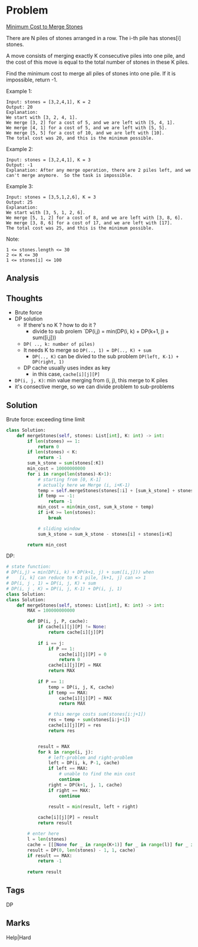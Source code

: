# Problem
[Minimum Cost to Merge Stones](https://leetcode.com/problems/minimum-cost-to-merge-stones)

There are N piles of stones arranged in a row.  The i-th pile has stones[i] stones.

A move consists of merging exactly K consecutive piles into one pile, and the cost of this move is equal to the total number of stones in these K piles.

Find the minimum cost to merge all piles of stones into one pile.  If it is impossible, return -1.

Example 1:
```
Input: stones = [3,2,4,1], K = 2
Output: 20
Explanation: 
We start with [3, 2, 4, 1].
We merge [3, 2] for a cost of 5, and we are left with [5, 4, 1].
We merge [4, 1] for a cost of 5, and we are left with [5, 5].
We merge [5, 5] for a cost of 10, and we are left with [10].
The total cost was 20, and this is the minimum possible.
```
Example 2:
```
Input: stones = [3,2,4,1], K = 3
Output: -1
Explanation: After any merge operation, there are 2 piles left, and we can't merge anymore.  So the task is impossible.
```
Example 3:
```
Input: stones = [3,5,1,2,6], K = 3
Output: 25
Explanation: 
We start with [3, 5, 1, 2, 6].
We merge [5, 1, 2] for a cost of 8, and we are left with [3, 8, 6].
We merge [3, 8, 6] for a cost of 17, and we are left with [17].
The total cost was 25, and this is the minimum possible.
 ```

Note:
```
1 <= stones.length <= 30
2 <= K <= 30
1 <= stones[i] <= 100
```
## Analysis

## Thoughts
- Brute force 
- DP solution
    - If there's no K ? how to do it ? 
        - divide to sub prolem `DP(i,j) = min(DP(i, k) + DP(k+1, j) + sum([i,j]))
    - `DP( .., k: number of piles)`
    - It needs K to merge so `DP(.., 1) = DP(.., K) + sum`
        - `DP(.., K)` can be divied to the sub problem `DP(left, K-1) + DP(right, 1)`
    - DP cache usually uses index as key 
        - in this case, `cache[i][j][P]`
- `DP(i, j, K)`: min value merging from (i, j), this merge to K piles
- it's consective merge, so we can divide problem to sub-problems 

## Solution    
Brute force: exceeding time limit
```python
class Solution:
    def mergeStones(self, stones: List[int], K: int) -> int:
        if len(stones) == 1:
            return 0
        if len(stones) < K:
            return -1
        sum_k_stone = sum(stones[:K])
        min_cost = 10000000000
        for i in range(len(stones)-K+1):
            # starting from [0, K-1]     
            # actually here we Merge (i, i+K-1)    
            temp = self.mergeStones(stones[:i] + [sum_k_stone] + stones [i+K:], K) 
            if temp == -1:
                return -1       
            min_cost = min(min_cost, sum_k_stone + temp)
            if i+K >= len(stones):
                break

            # sliding window 
            sum_k_stone = sum_k_stone - stones[i] + stones[i+K]

        return min_cost 
```
DP:
```python
# state function:
# DP(i,j) = min(DP(i, k) + DP(k+1, j) + sum([i,j])) when 
#    [i, k] can reduce to K-1 pile, [k+1, j] can => 1
# DP(i, j , 1) = DP(i, j, K) + sum 
# DP(i, j , K) = DP(i, j, K-1) + DP(i, j, 1)
class Solution:
class Solution:
    def mergeStones(self, stones: List[int], K: int) -> int:
        MAX = 100000000000

        def DP(i, j, P, cache):
            if cache[i][j][P] != None:
                return cache[i][j][P]
            
            if i == j:
                if P == 1:
                    cache[i][j][P] = 0
                    return 0
                cache[i][j][P] = MAX
                return MAX
                        
            if P == 1:
                temp = DP(i, j, K, cache)
                if temp == MAX:
                    cache[i][j][P] = MAX
                    return MAX

                # this merge costs sum(stones[i:j+1])
                res = temp + sum(stones[i:j+1])
                cache[i][j][P] = res
                return res


            result = MAX
            for k in range(i, j):
                # left-problem and right-problem                 
                left = DP(i, k, P-1, cache)
                if left == MAX:
                    # unable to find the min cost 
                    continue
                right = DP(k+1, j, 1, cache)
                if right == MAX:
                    continue

                result = min(result, left + right)
            
            cache[i][j][P] = result 
            return result 

        # enter here 
        l = len(stones)
        cache = [[[None for _ in range(K+1)] for _ in range(l)] for _ in range(l)]
        result = DP(0, len(stones) - 1, 1, cache)
        if result == MAX:
            return -1
            
        return result 
```
## Tags
DP

## Marks
Help|Hard

[comment]: <timestamp:2019-07-13>
